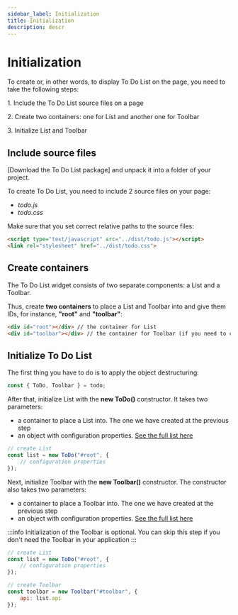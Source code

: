 ```yaml
---
sidebar_label: Initialization
title: Initialization
description: descr
---
```


# Initialization


To create or, in other words, to display To Do List on the page, you need to take the following steps:


1\. Include the To Do List source files on a page

2\. Create two containers: one for List and another one for Toolbar

3\. Initialize List and Toolbar

## Include source files

[Download the To Do List package] and unpack it into a folder of your project.

To create To Do List, you need to include 2 source files on your page:

- *todo.js*
- *todo.css*

Make sure that you set correct relative paths to the source files:

~~~html title="index.html"
<script type="text/javascript" src="../dist/todo.js"></script>  
<link rel="stylesheet" href="../dist/todo.css">	
~~~

## Create containers

The To Do List widget consists of two separate components: a List and a Toolbar. 

Thus, create **two containers** to place a List and Toolbar into and give them IDs, for instance, **"root"** and **"toolbar"**:


~~~html title="index.html"
<div id="root"></div> // the container for List
<div id="toolbar"></div> // the container for Toolbar (if you need to create To Do List with its Toolbar)
~~~

## Initialize To Do List


The first thing you have to do is to apply the object destructuring:

~~~js title="index.js"
const { ToDo, Toolbar } = todo;
~~~

After that, initialize List with the **new ToDo()** constructor. It takes two parameters:

- a container to place a List into. The one we have created at the previous step
- an object with configuration properties. [See the full list here](api/overview/configs_overview.md)

~~~js title="index.js"
// create List
const list = new ToDo("#root", {
    // configuration properties
});
~~~

Next, initialize Toolbar with the **new Toolbar()** constructor. The constructor also takes two parameters:

- a container to place a Toolbar into. The one we have created at the previous step
- an object with configuration properties. [See the full list here](category/toolbar-properties.md)

:::info
Initialization of the Toolbar is optional. You can skip this step if you don't need the Toolbar in your application
:::

~~~js {7-9} title="index.js"
// create List
const list = new ToDo("#root", {
    // configuration properties
});

// create Toolbar
const toolbar = new Toolbar("#toolbar", {
    api: list.api
});
~~~



